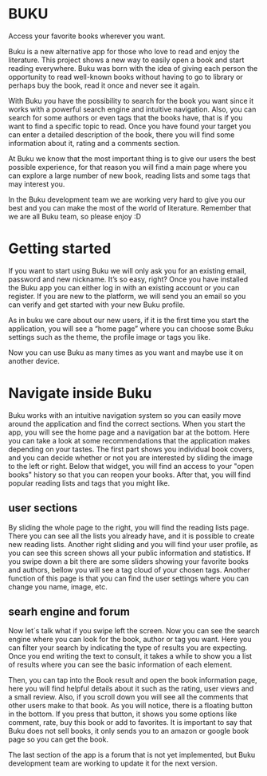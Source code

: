 # BUKU
Access your favorite books wherever you want.

Buku is a new alternative app for those who love to read and enjoy the literature. This project shows a new way to easily open a book and start reading everywhere. Buku was born with the idea of giving each person the opportunity to read well-known books without having to go to library or perhaps buy the book, read it once and never see it again.

With Buku you have the possibility to search for the book you want since it works with a powerful search engine and intuitive navigation. Also, you can search for some authors or even tags that the books have, that is if you want to find a specific topic to read. Once you have found your target you can enter a detailed description of the book, there you will find some information about it, rating and a comments section.

At Buku we know that the most important thing is to give our users the best possible experience, for that reason you will find a main page where you can explore a large number of new book, reading lists and some tags that may interest you.

In the Buku development team we are working very hard to give you our best and you can make the most of the world of literature. Remember that we are all Buku team, so please enjoy :D
# Getting started

If you want to start using Buku we will only ask you for an existing email, password and new nickname. It’s so easy, right? Once you have installed the Buku app you can either log in with an existing account or you can register. If you are new to the platform, we will send you an email so you can verify and get started with your new Buku profile.

As in buku we care about our new users, if it is the first time you start the application, you will see a “home page” where you can choose some Buku settings such as the theme, the profile image or tags you like.

Now you can use Buku as many times as you want and maybe use it on another device.

# Navigate inside Buku

Buku works with an intuitive navigation system so you can easily move around the application and find the correct sections. When you start the app, you will see the home page and a navigation bar at the bottom. Here you can take a look at some recommendations that the application makes depending on your tastes. The first part shows you individual book covers, and you can decide whether or not you are interested by sliding the image to the left or right. Below that widget, you will find an access to your "open books" history so that you can reopen your books. After that, you will find popular reading lists and tags that you might like.
## user sections
By sliding the whole page to the right, you will find the reading lists page. There you can see all the lists you already have, and it is possible to create new reading lists. Another right sliding and you will find your user profile, as you can see this screen shows all your public information and statistics. If you swipe down a bit there are some sliders showing your favorite books and authors, bellow you will see a tag cloud of your chosen tags. Another function of this page is that you can find the user settings where you can change you name, image, etc.
## searh engine and forum
Now let´s talk what if you swipe left the screen. Now you can see the search engine where you can look for the book, author or tag you want. Here you can filter your search by indicating the type of results you are expecting. Once you end writing the text to consult, it takes a while to show you a list of results where you can see the basic information of each element.

Then, you can tap into the Book result and open the book information page, here you will find helpful details about it such as the rating, user views and a small review. Also, if you scroll down you will see all the comments that other users make to that book. As you will notice, there is a floating button in the bottom. If you press that button, it shows you some options like comment, rate, buy this book or add to favorites. It is important to say that Buku does not sell books, it only sends you to an amazon or google book page so you can get the book.

The last section of the app is a forum that is not yet implemented, but Buku development team are working to update it for the next version.
